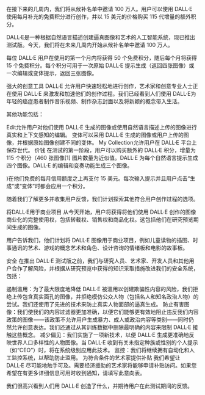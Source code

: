 在接下来的几周内，我们将从候补名单中邀请 100 万人。用户可以使用 DALL·E 使用每月补充的免费积分进行创作，并以 15 美元的价格购买 115 代增量的额外积分。

DALL·E是一种根据自然语言描述创建逼真图像和艺术的人工智能系统，现已推出测试版。今天，我们将在未来几周内开始从候补名单中邀请 100 万人。

每位 DALL·E 用户在使用的第一个月内将获得 50 个免费积分，随后每个月将获得 15 个免费积分。每个积分可用于一次原始 DALL·E 提示生成（返回四张图像）或一次编辑或变体提示，返回三张图像。

强大的创意工具
DALL·E 允许用户快速轻松地进行创作，艺术家和创意专业人士正在使用 DALL·E 来激发和加速他们的创作过程。我们已经看到人们使用 DALL·E为年轻的癌症患者制作音乐视频、制作杂志封面以及将新颖的概念带入生活。

其他功能包括：

Edit允许用户对他们使用 DALL·E 生成的图像或使用自然语言描述上传的图像进行真实和上下文感知的编辑。
变体可以采用 DALL·E 生成的图像或用户上传的图像，并根据原始图像创建不同的变体。
My Collection允许用户在 DALL·E 平台上保存世代。
价钱
在测试的第一阶段，用户可以购买额外的 DALL·E 积分，增量为 115 个积分（460 张图像[1]
图片数量为近似值。DALL·E 为每个自然语言提示生成四个图像。DALL·E 的编辑和变奏功能生成三个图像。

)在他们免费的每月信用额度之上再支付 15 美元。每次输入提示并且用户点击“生成”或“变体”时都会应用一个积分。

随着我们了解更多并收集用户反馈，我们计划探索其他符合用户创作过程的选项。

将DALL·E用于商业项目
从今天开始，用户将获得将他们使用 DALL·E 创作的图像商业化的完整使用权，包括转载权、销售权和商品化权。这包括他们在研究预览期间生成的图像。

用户告诉我们，他们计划将 DALL·E 图像用于商业项目，例如儿童读物的插图、时事通讯的艺术、游戏的概念艺术和角色、设计咨询的情绪板和电影的故事板。

安全
在推出 DALL·E 测试版之前，我们与研究人员、艺术家、开发人员和其他用户合作了解风险，并根据从研究预览中获得的知识采取措施改进我们的安全系统，包括：

遏制滥用：为了最大限度地降低 DALL·E 被滥用以创建欺骗性内容的风险，我们拒绝上传包含真实面孔的图像，并拒绝模仿公众人物（包括名人和知名政治人物）的尝试。我们还使用了先进的技术来防止真实人物面部的逼真生成。
防止有害图像：我们使我们的内容过滤器更加准确，以便它们能够更有效地阻止违反我们内容政策的图像 ——该政策不允许用户生成暴力、成人或政治内容等类别——同时仍然允许创意表达。我们还通过从其训练数据中删除最明确的内容来限制 DALL·E 接触这些概念。
减少偏见：我们实施了一项新技术，以便 DALL·E 生成更准确地反映世界人口多样性的人物图像。当 DALL·E 收到有关未指定种族或性别的个人提示（如“CEO”）时，将在系统级别应用此技术。
监控：我们将继续拥有自动化和人工监控系统，以帮助防止滥用。
为符合条件的艺术家提供补贴
我们希望让 DALL·E 尽可能地触手可及。需要经济援助的艺术家将能够申请补贴访问。如果您希望在有更多详细信息可用时收到通知，请填写此意向表。

我们很高兴看到人们用 DALL·E 创造了什么，并期待用户在此测试期间的反馈。
